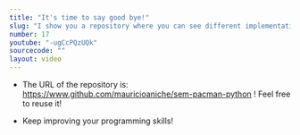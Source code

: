 ```yaml
---
title: "It's time to say good bye!"
slug: "I show you a repository where you can see different implementations of the pacman game, even using some object-oriented programming!"
number: 17
youtube: "-ugCcPQzUQk"
sourcecode: ""
layout: video
---
```


* The URL of the repository is: https://www.github.com/mauricioaniche/sem-pacman-python ! Feel free to reuse it!

* Keep improving your programming skills!